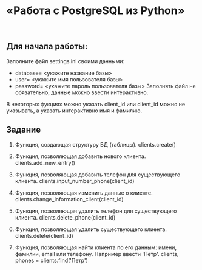 # «Работа с PostgreSQL из Python»
​
## Для начала работы:
Заполните файл settings.ini своими данными:
- database= <укажите название базы>
- user= <укажите имя пользователя базы>
- password= <укажите пароль пользователя базы>
Заполнять файл не обязательно, данные можно ввести интерактивно.

В некоторых фукциях можно указать client_id или
client_id можно не указывать, а указать интерактивно имя и фамилию.

## Задание
1. Функция, создающая структуру БД (таблицы).
clients.create()

2. Функция, позволяющая добавить нового клиента.
clients.add_new_entry()

3. Функция, позволяющая добавить телефон для существующего клиента.
clients.input_number_phone(client_id)

4. Функция, позволяющая изменить данные о клиенте.
clients.change_information_client(client_id)

5. Функция, позволяющая удалить телефон для существующего клиента.
clients.delete_phone(client_id)

6. Функция, позволяющая удалить существующего клиента.
clients.delete(client_id)

7. Функция, позволяющая найти клиента по его данным: имени, фамилии, email или телефону.
Например ввести 'Петр'.
clients, phones = clients.find('Петр')

